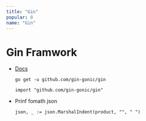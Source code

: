 ```yaml
---
title: "Gin"
popular: 0
name: "Gin"
---
```


# Gin Framwork

- [Docs](https://github.com/gin-gonic/gin)

  ```
  go get -u github.com/gin-gonic/gin
  ```

  ```
  import "github.com/gin-gonic/gin"
  ```

- Prinf fomath json

  ```
  json, _ := json.MarshalIndent(product, "", " ")
  ```
